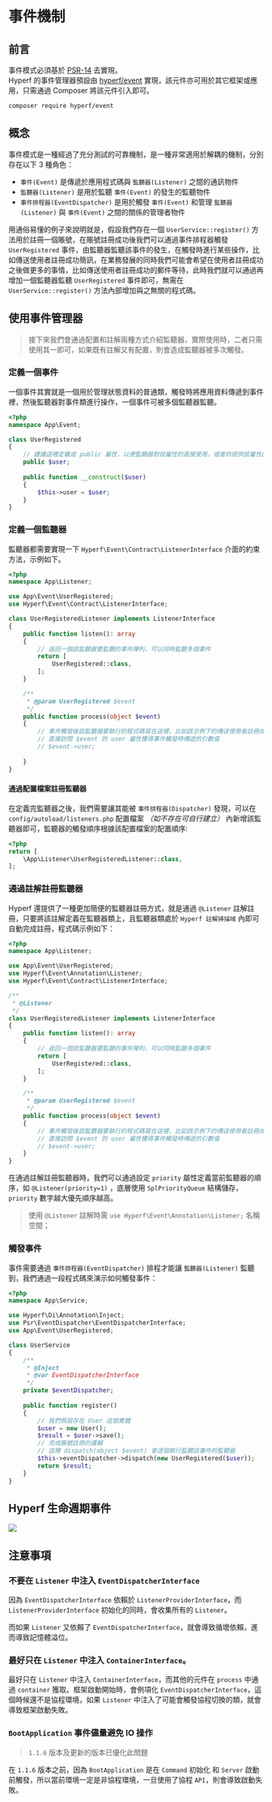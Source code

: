 # 事件機制

## 前言

事件模式必須基於 [PSR-14](https://github.com/php-fig/fig-standards/blob/master/accepted/PSR-14-event-dispatcher.md) 去實現。   
Hyperf 的事件管理器預設由 [hyperf/event](https://github.com/hyperf/event) 實現，該元件亦可用於其它框架或應用，只需通過 Composer 將該元件引入即可。

```bash
composer require hyperf/event
```

## 概念

事件模式是一種經過了充分測試的可靠機制，是一種非常適用於解耦的機制，分別存在以下 3 種角色：

- `事件(Event)` 是傳遞於應用程式碼與 `監聽器(Listener)` 之間的通訊物件
- `監聽器(Listener)` 是用於監聽 `事件(Event)` 的發生的監聽物件
- `事件排程器(EventDispatcher)` 是用於觸發 `事件(Event)` 和管理 `監聽器(Listener)` 與 `事件(Event)` 之間的關係的管理者物件

用通俗易懂的例子來說明就是，假設我們存在一個 `UserService::register()` 方法用於註冊一個賬號，在賬號註冊成功後我們可以通過事件排程器觸發 `UserRegistered` 事件，由監聽器監聽該事件的發生，在觸發時進行某些操作，比如傳送使用者註冊成功簡訊，在業務發展的同時我們可能會希望在使用者註冊成功之後做更多的事情，比如傳送使用者註冊成功的郵件等待，此時我們就可以通過再增加一個監聽器監聽 `UserRegistered` 事件即可，無需在 `UserService::register()` 方法內部增加與之無關的程式碼。

## 使用事件管理器

> 接下來我們會通過配置和註解兩種方式介紹監聽器，實際使用時，二者只需使用其一即可，如果既有註解又有配置，則會造成監聽器被多次觸發。

### 定義一個事件

一個事件其實就是一個用於管理狀態資料的普通類，觸發時將應用資料傳遞到事件裡，然後監聽器對事件類進行操作，一個事件可被多個監聽器監聽。

```php
<?php
namespace App\Event;

class UserRegistered
{
    // 建議這裡定義成 public 屬性，以便監聽器對該屬性的直接使用，或者你提供該屬性的 Getter
    public $user;
    
    public function __construct($user)
    {
        $this->user = $user;    
    }
}
```

### 定義一個監聽器

監聽器都需要實現一下 `Hyperf\Event\Contract\ListenerInterface` 介面的約束方法，示例如下。

```php
<?php
namespace App\Listener;

use App\Event\UserRegistered;
use Hyperf\Event\Contract\ListenerInterface;

class UserRegisteredListener implements ListenerInterface
{
    public function listen(): array
    {
        // 返回一個該監聽器要監聽的事件陣列，可以同時監聽多個事件
        return [
            UserRegistered::class,
        ];
    }

    /**
     * @param UserRegistered $event
     */
    public function process(object $event)
    {
        // 事件觸發後該監聽器要執行的程式碼寫在這裡，比如該示例下的傳送使用者註冊成功簡訊等
        // 直接訪問 $event 的 user 屬性獲得事件觸發時傳遞的引數值
        // $event->user;
        
    }
}
```

#### 通過配置檔案註冊監聽器

在定義完監聽器之後，我們需要讓其能被 `事件排程器(Dispatcher)` 發現，可以在 `config/autoload/listeners.php` 配置檔案 *（如不存在可自行建立）* 內新增該監聽器即可，監聽器的觸發順序根據該配置檔案的配置順序:

```php
<?php
return [
    \App\Listener\UserRegisteredListener::class,
];
```

### 通過註解註冊監聽器

Hyperf 還提供了一種更加簡便的監聽器註冊方式，就是通過 `@Listener` 註解註冊，只要將該註解定義在監聽器類上，且監聽器類處於 `Hyperf 註解掃描域` 內即可自動完成註冊，程式碼示例如下：

```php
<?php
namespace App\Listener;

use App\Event\UserRegistered;
use Hyperf\Event\Annotation\Listener;
use Hyperf\Event\Contract\ListenerInterface;

/**
 * @Listener 
 */
class UserRegisteredListener implements ListenerInterface
{
    public function listen(): array
    {
        // 返回一個該監聽器要監聽的事件陣列，可以同時監聽多個事件
        return [
            UserRegistered::class,
        ];
    }

    /**
     * @param UserRegistered $event
     */
    public function process(object $event)
    {
        // 事件觸發後該監聽器要執行的程式碼寫在這裡，比如該示例下的傳送使用者註冊成功簡訊等
        // 直接訪問 $event 的 user 屬性獲得事件觸發時傳遞的引數值
        // $event->user;
    }
}
```

在通過註解註冊監聽器時，我們可以通過設定 `priority` 屬性定義當前監聽器的順序，如 `@Listener(priority=1)` ，底層使用 `SplPriorityQueue` 結構儲存，`priority` 數字越大優先順序越高。

> 使用 `@Listener` 註解時需 `use Hyperf\Event\Annotation\Listener;` 名稱空間；  

### 觸發事件

事件需要通過 `事件排程器(EventDispatcher)` 排程才能讓 `監聽器(Listener)` 監聽到，我們通過一段程式碼來演示如何觸發事件：

```php
<?php
namespace App\Service;

use Hyperf\Di\Annotation\Inject;
use Psr\EventDispatcher\EventDispatcherInterface;
use App\Event\UserRegistered; 

class UserService
{
    /**
     * @Inject 
     * @var EventDispatcherInterface
     */
    private $eventDispatcher;
    
    public function register()
    {
        // 我們假設存在 User 這個實體
        $user = new User();
        $result = $user->save();
        // 完成賬號註冊的邏輯
        // 這裡 dispatch(object $event) 會逐個執行監聽該事件的監聽器
        $this->eventDispatcher->dispatch(new UserRegistered($user));
        return $result;
    }
}
```

## Hyperf 生命週期事件

![](imgs/hyperf-events.svg)

## 注意事項

### 不要在 `Listener` 中注入 `EventDispatcherInterface`

因為 `EventDispatcherInterface` 依賴於 `ListenerProviderInterface`，而 `ListenerProviderInterface` 初始化的同時，會收集所有的 `Listener`。

而如果 `Listener` 又依賴了 `EventDispatcherInterface`，就會導致循壞依賴，進而導致記憶體溢位。

### 最好只在 `Listener` 中注入 `ContainerInterface`。

最好只在 `Listener` 中注入 `ContainerInterface`，而其他的元件在 `process` 中通過 `container` 獲取。框架啟動開始時，會例項化 `EventDispatcherInterface`，這個時候還不是協程環境，如果 `Listener` 中注入了可能會觸發協程切換的類，就會導致框架啟動失敗。

### `BootApplication` 事件儘量避免 IO 操作 

> `1.1.6` 版本及更新的版本已優化此問題

在 `1.1.6` 版本之前，因為 `BootApplication` 是在 `Command` 初始化 和 `Server` 啟動前觸發，所以當前環境一定是非協程環境，一旦使用了協程 `API`，則會導致啟動失敗。
